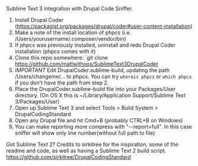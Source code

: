 Sublime Text 3 integration with Drupal Code Sniffer.

1. Install Drupal Coder (https://packagist.org/packages/drupal/coder#user-content-installation)
2. Make a note of the install location of phpcs (i.e. /Users/yourusername/.composer/vendor/bin)
 2. If phpcs was previously installed, uninstall and redo Drupal Coder installation (phpcs comes with it)
3. Clone this repo somewhere:
`git clone https://github.com/mattwithoos/SublimeText3DrupalCoder
4. *IMPORTANT* Edit DrupalCoder.sublime-build, updating the path /Users/changeme/... to phpcs. You can try `whereis phpcs` or `which phpcs` if you don't have the path from step 2.
5. Place the DrupalCoder.sublime-build file into your Packages/User directory.
   (On OS X this is ~/Library/Application Support/Sublime Text 3/Packages/User)
6. Open up Sublime Text 3 and select Tools > Build System > DrupalCodingStandard
7. Open any Drupal file and hit Cmd+B (probably CTRL+B on Windows)
8. You can make reporting more compress with "--report=full". In this case sniffer will show only line number(without full path to file)

Got Sublime Text 2? Credits to sirkitree for the inspiration, some of the readme and code, as well as having a Sublime Text 2 build script. https://github.com/sirkitree/DrupalCodingStandard
